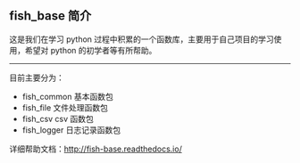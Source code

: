 ## fish_base 简介

这是我们在学习 python 过程中积累的一个函数库，主要用于自己项目的学习使用，希望对 python 的初学者等有所帮助。

---

目前主要分为：

* fish_common 基本函数包
* fish_file 文件处理函数包
* fish_csv csv 函数包
* fish_logger 日志记录函数包

详细帮助文档：http://fish-base.readthedocs.io/
